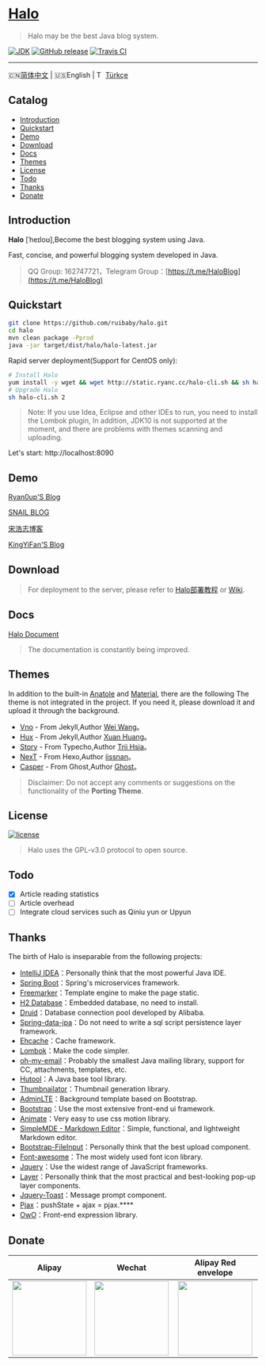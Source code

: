 <h1>
    <a href="#" target="_blank">Halo</a>
</h1>

> Halo may be the best Java blog system.

[![JDK](https://img.shields.io/badge/JDK-1.8-yellow.svg)](#)
[![GitHub release](https://img.shields.io/github/release/ruibaby/halo.svg)](https://github.com/ruibaby/halo/releases)
[![Travis CI](https://img.shields.io/travis/ruibaby/halo.svg)](https://travis-ci.org/ruibaby/halo)

------------------------------
🇨🇳[简体中文](./README.md) | 🇺🇸English | <img src="https://lipis.github.io/flag-icon-css/flags/4x3/tr.svg" alt="Turkish" height="14"/> [Türkçe](./README-tr.md)

## Catalog

- [Introduction](#introduction)
- [Quickstart](#quickstart)
- [Demo](#demo)
- [Download](#download)
- [Docs](#docs)
- [Themes](#themes)
- [License](#license)
- [Todo](#todo)
- [Thanks](#thanks)
- [Donate](#donate)

## Introduction

**Halo** [ˈheɪloʊ],Become the best blogging system using Java.

Fast, concise, and powerful blogging system developed in Java.

> QQ Group: 162747721，Telegram Group：[https://t.me/HaloBlog](https://t.me/HaloBlog)

## Quickstart

```bash
git clone https://github.com/ruibaby/halo.git
cd halo
mvn clean package -Pprod
java -jar target/dist/halo/halo-latest.jar
```

Rapid server deployment(Support for CentOS only):
```bash
# Install Halo
yum install -y wget && wget http://static.ryanc.cc/halo-cli.sh && sh halo-cli.sh 1
# Upgrade Halo
sh halo-cli.sh 2
```

> Note: If you use Idea, Eclipse and other IDEs to run, you need to install the Lombok plugin, In addition, JDK10 is not supported at the moment, and there are problems with themes scanning and uploading.

Let's start: http://localhost:8090

## Demo

[Ryan0up'S Blog](https://ryanc.cc)

[SNAIL BLOG](https://slogc.cc)

[宋浩志博客](http://songhaozhi.com)

[KingYiFan'S Blog](https://blog.cnbuilder.cn)

## Download

> For deployment to the server, please refer to [Halo部署教程](https://halo-doc.ryanc.cc/installation/) or [Wiki](https://github.com/ruibaby/halo/wiki).

## Docs

[Halo Document](https://halo-doc.ryanc.cc)

> The documentation is constantly being improved.

## Themes

In addition to the built-in [Anatole](https://github.com/hi-caicai/farbox-theme-Anatole) and [Material](https://github.com/viosey/hexo-theme-material), there are the following The theme is not integrated in the project. If you need it, please download it and upload it through the background.
- [Vno](https://github.com/ruibaby/vno-halo) - From Jekyll,Author [Wei Wang](https://onevcat.com/)。
- [Hux](https://github.com/ruibaby/hux-halo) - From Jekyll,Author [Xuan Huang](https://huangxuan.me/)。
- [Story](https://github.com/ruibaby/story-halo) - From Typecho,Author [Trii Hsia](https://yumoe.com/)。
- [NexT](https://github.com/ruibaby/next-halo) - From Hexo,Author [iissnan](https://notes.iissnan.com/)。
- [Casper](https://github.com/ruibaby/casper-halo) - From Ghost,Author [Ghost](https://github.com/TryGhost)。

> Disclaimer: Do not accept any comments or suggestions on the functionality of the **Porting Theme**.

## License

[![license](https://img.shields.io/github/license/ruibaby/halo.svg)](https://github.com/ruibaby/halo/blob/master/LICENSE)

> Halo uses the GPL-v3.0 protocol to open source.

## Todo

- [x] Article reading statistics
- [ ] Article overhead
- [ ] Integrate cloud services such as Qiniu yun or Upyun

## Thanks

The birth of Halo is inseparable from the following projects:

- [IntelliJ IDEA](https://www.jetbrains.com/idea/)：Personally think that the most powerful Java IDE.
- [Spring Boot](https://github.com/spring-projects/spring-boot)：Spring's microservices framework.
- [Freemarker](https://freemarker.apache.org/)：Template engine to make the page static.
- [H2 Database](https://github.com/h2database/h2database)：Embedded database, no need to install.
- [Druid](https://github.com/alibaba/druid)：Database connection pool developed by Alibaba.
- [Spring-data-jpa](https://github.com/spring-projects/spring-data-jpa.git)：Do not need to write a sql script persistence layer framework.
- [Ehcache](http://www.ehcache.org/)：Cache framework.
- [Lombok](https://www.projectlombok.org/)：Make the code simpler.
- [oh-my-email](https://github.com/biezhi/oh-my-email)：Probably the smallest Java mailing library, support for CC, attachments, templates, etc.
- [Hutool](https://github.com/looly/hutool)：A Java base tool library.
- [Thumbnailator](https://github.com/coobird/thumbnailator)：Thumbnail generation library.
- [AdminLTE](https://github.com/almasaeed2010/AdminLTE)：Background template based on Bootstrap.
- [Bootstrap](https://github.com/twbs/bootstrap.git)：Use the most extensive front-end ui framework.
- [Animate](https://github.com/daneden/animate.css.git)：Very easy to use css motion library.
- [SimpleMDE - Markdown Editor](https://github.com/sparksuite/simplemde-markdown-editor)：Simple, functional, and lightweight Markdown editor.
- [Bootstrap-FileInput](https://github.com/kartik-v/bootstrap-fileinput.git)：Personally think that the best upload component.
- [Font-awesome](https://github.com/FortAwesome/Font-Awesome.git)：The most widely used font icon library.
- [Jquery](https://github.com/jquery/jquery.git)：Use the widest range of JavaScript frameworks.
- [Layer](https://github.com/sentsin/layer.git)：Personally think that the most practical and best-looking pop-up layer components.
- [Jquery-Toast](https://github.com/kamranahmedse/jquery-toast-plugin)：Message prompt component.
- [Pjax](https://github.com/defunkt/jquery-pjax.git)：pushState + ajax = pjax.****
- [OwO](https://github.com/DIYgod/OwO)：Front-end expression library.

## Donate

| Alipay  | Wechat  | Alipay Red envelope  |
| :------------: | :------------: | :------------: |
| <img src="https://cdn.ryanc.cc/img/github/donate/alipay.png" width="150"/>  | <img src="https://cdn.ryanc.cc/img/github/donate/wechat.png" width="150" />  | <img src="https://cdn.ryanc.cc/img/github/donate/hongbao.png" width="150" />  |


